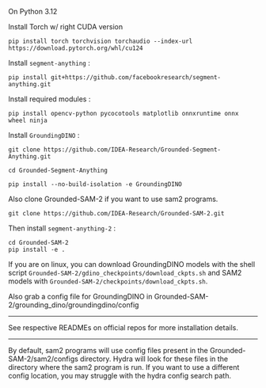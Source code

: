 On Python 3.12

Install Torch w/ right CUDA version

```
pip install torch torchvision torchaudio --index-url https://download.pytorch.org/whl/cu124
```


Install `segment-anything` :

```
pip install git+https://github.com/facebookresearch/segment-anything.git
```

Install required modules :
```
pip install opencv-python pycocotools matplotlib onnxruntime onnx wheel ninja
```

Install `GroundingDINO` :

```
git clone https://github.com/IDEA-Research/Grounded-Segment-Anything.git

cd Grounded-Segment-Anything

pip install --no-build-isolation -e GroundingDINO
```

Also clone Grounded-SAM-2 if you want to use sam2 programs.

```
git clone https://github.com/IDEA-Research/Grounded-SAM-2.git
```

Then install `segment-anything-2` :

```
cd Grounded-SAM-2
pip install -e .
```

If you are on linux, you can download GroundingDINO models with the shell script `Grounded-SAM-2/gdino_checkpoints/download_ckpts.sh` and SAM2 models with `Grounded-SAM-2/checkpoints/download_ckpts.sh`.

Also grab a config file for GroundingDINO in Grounded-SAM-2/grounding_dino/groundingdino/config 

---

See respective READMEs on official repos for more installation details.

--- 

By default, sam2 programs will use config files present in the Grounded-SAM-2/sam2/configs directory. Hydra will look for these files in the directory where the sam2 program is run. If you want to use a different config location, you may struggle with the hydra config search path.